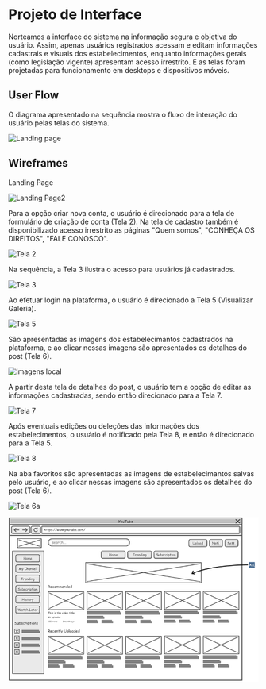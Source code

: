 
# Projeto de Interface

Norteamos a interface do sistema na informação segura e objetiva do usuário. Assim, apenas usuários registrados acessam e editam informações cadastrais e visuais dos estabelecimentos, enquanto informações gerais (como legislação vigente) apresentam acesso irrestrito. E as telas foram projetadas para funcionamento em desktops e dispositivos móveis.

## User Flow

O diagrama apresentado na sequência mostra o fluxo de interação do usuário pelas telas do sistema.

![Landing page](https://user-images.githubusercontent.com/111434777/194611818-ca7f616c-79e6-4731-8f79-1da8809f7556.png)



## Wireframes

Landing Page

![Landing Page2](https://user-images.githubusercontent.com/111434777/194777473-4064d580-96ac-4172-b548-788885ef552f.png)

Para a opção criar nova conta, o usuário é direcionado para a tela de formulário de criação de conta (Tela 2). Na tela de cadastro também é disponibilizado acesso irrestrito as páginas "Quem somos", "CONHEÇA OS DIREITOS", "FALE CONOSCO". 

![Tela 2](https://user-images.githubusercontent.com/111434777/194771869-b159372b-5af6-47df-8c9f-93741016ac81.png)

Na sequência, a Tela 3 ilustra o acesso para usuários já cadastrados.

![Tela 3](https://user-images.githubusercontent.com/111434777/194772315-8ce07ce9-63be-4eba-a614-ab0995c1f738.png)

Ao efetuar login na plataforma, o usuário é direcionado a Tela 5 (Visualizar Galeria). 

![Tela 5](https://user-images.githubusercontent.com/111434777/194773265-2861edf9-e7b8-4b45-855a-72b6da554995.png)

São apresentadas as imagens dos estabelecimantos cadastrados na plataforma, e ao clicar nessas imagens são apresentados os detalhes do post (Tela 6). 

![imagens local](https://user-images.githubusercontent.com/111434777/194777687-c2661e9a-dbe8-466b-8897-a55542b23f88.png)

A partir desta tela de detalhes do post, o usuário tem a opção de editar as informações cadastradas, sendo então direcionado para a Tela 7. 

![Tela 7](https://user-images.githubusercontent.com/111434777/194773627-35a06c55-ea89-4ea1-9a41-463e12ec437f.png)

Após eventuais edições ou deleções das informações dos estabelecimentos, o usuário é notificado pela Tela 8, e então é direcionado para a Tela 5.

![Tela 8](https://user-images.githubusercontent.com/111434777/194773638-8ad07250-5ce7-47df-b5bc-85579a571ff6.png)

Na aba favoritos são apresentadas as imagens de estabelecimantos salvas pelo usuário, e ao clicar nessas imagens são apresentados os detalhes do post (Tela 6). 

![Tela 6a](https://user-images.githubusercontent.com/111434777/194773549-6ba76283-d725-4d50-b7bf-9c81f8d168fb.png)

![Exemplo de Wireframe](img/wireframe-example.png)

